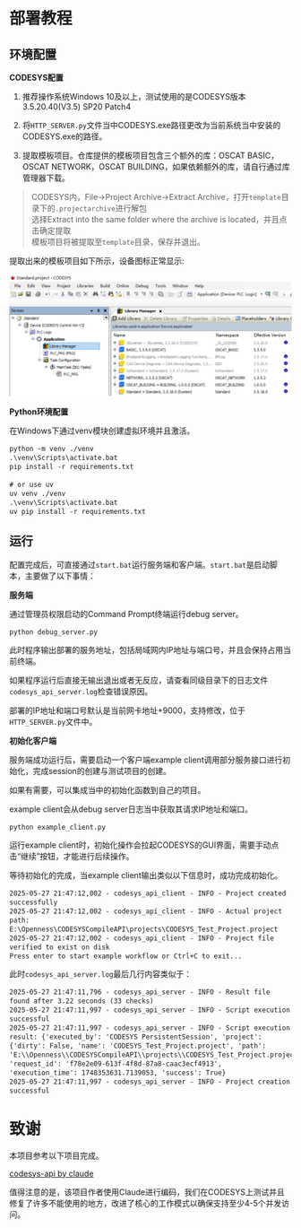 # 部署教程

## 环境配置

**CODESYS配置**

1. 推荐操作系统Windows 10及以上，测试使用的是CODESYS版本3.5.20.40(V3.5) SP20 Patch4

2. 将`HTTP_SERVER.py`文件当中CODESYS.exe路径更改为当前系统当中安装的CODESYS.exe的路径。

3. 提取模板项目。仓库提供的模板项目包含三个额外的库：OSCAT BASIC，OSCAT NETWORK，OSCAT BUILDING，如果依赖额外的库，请自行通过库管理器下载。  

> CODESYS内，File->Project Archive->Extract Archive，打开`template`目录下的`.projectarchive`进行解包  
> 选择Extract into the same folder where the archive is located，并且点击确定提取  
> 模板项目将被提取至`template`目录，保存并退出。

提取出来的模板项目如下所示，设备图标正常显示:

![Template Project](images/codesys_template.png)

**Python环境配置**

在Windows下通过venv模块创建虚拟环境并且激活。

```
python -m venv ./venv
.\venv\Scripts\activate.bat
pip install -r requirements.txt

# or use uv
uv venv ./venv
.\venv\Scripts\activate.bat
uv pip install -r requirements.txt
```

## 运行

配置完成后，可直接通过`start.bat`运行服务端和客户端。`start.bat`是启动脚本，主要做了以下事情：

**服务端**

通过管理员权限启动的Command Prompt终端运行debug server。

```
python debug_server.py
```

此时程序输出部署的服务地址，包括局域网内IP地址与端口号，并且会保持占用当前终端。

如果程序运行后直接无输出退出或者无反应，请查看同级目录下的日志文件`codesys_api_server.log`检查错误原因。

部署的IP地址和端口号默认是当前网卡地址+9000，支持修改，位于`HTTP_SERVER.py`文件中。

**初始化客户端**

服务端成功运行后，需要启动一个客户端example client调用部分服务接口进行初始化，完成session的创建与测试项目的创建。

如果有需要，可以集成当中的初始化函数到自己的项目。

example client会从debug server日志当中获取其请求IP地址和端口。

```
python example_client.py
```

运行example client时，初始化操作会拉起CODESYS的GUI界面，需要手动点击“继续”按钮，才能进行后续操作。

等待初始化的完成，当example client输出类似以下信息时，成功完成初始化。

```
2025-05-27 21:47:12,002 - codesys_api_client - INFO - Project created successfully
2025-05-27 21:47:12,002 - codesys_api_client - INFO - Actual project path: E:\Openness\CODESYSCompileAPI\projects\CODESYS_Test_Project.project
2025-05-27 21:47:12,002 - codesys_api_client - INFO - Project file verified to exist on disk
Press enter to start example workflow or Ctrl+C to exit...
```

此时`codesys_api_server.log`最后几行内容类似于：

```
2025-05-27 21:47:11,796 - codesys_api_server - INFO - Result file found after 3.22 seconds (33 checks)
2025-05-27 21:47:11,997 - codesys_api_server - INFO - Script execution successful
2025-05-27 21:47:11,997 - codesys_api_server - INFO - Script execution result: {'executed_by': 'CODESYS PersistentSession', 'project': {'dirty': False, 'name': 'CODESYS_Test_Project.project', 'path': 'E:\\Openness\\CODESYSCompileAPI\\projects\\CODESYS_Test_Project.project'}, 'request_id': 'f78e2e09-613f-4f8d-87a8-caac3ecf4913', 'execution_time': 1748353631.7139053, 'success': True}
2025-05-27 21:47:11,997 - codesys_api_server - INFO - Project creation successful
```

# 致谢

本项目参考以下项目完成。

[codesys-api by claude](https://github.com/johannesPettersson80/codesys-api)

值得注意的是，该项目作者使用Claude进行编码，我们在CODESYS上测试并且修复了许多不能使用的地方，改进了核心的工作模式以确保支持至少4-5个并发访问。
